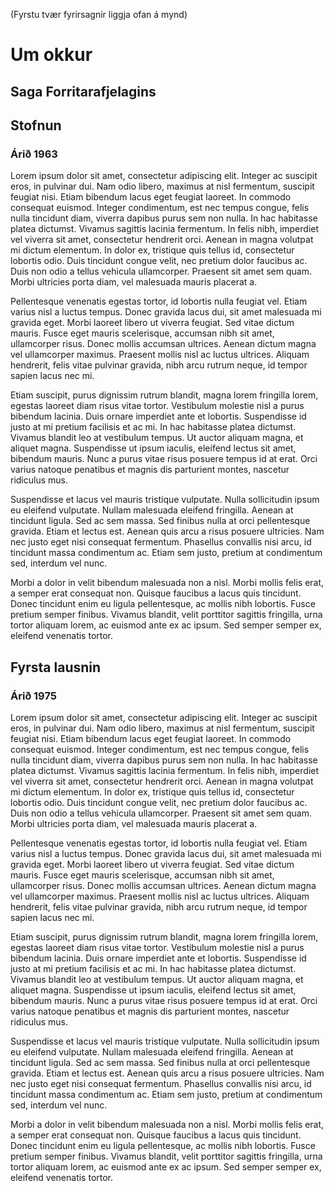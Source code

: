 (Fyrstu tvær fyrirsagnir liggja ofan á mynd)

# Um okkur

## Saga Forritarafjelagins

## Stofnun

### Árið 1963

Lorem ipsum dolor sit amet, consectetur adipiscing elit. Integer ac suscipit eros, in pulvinar dui. Nam odio libero, maximus at nisl fermentum, suscipit feugiat nisi. Etiam bibendum lacus eget feugiat laoreet. In commodo consequat euismod. Integer condimentum, est nec tempus congue, felis nulla tincidunt diam, viverra dapibus purus sem non nulla. In hac habitasse platea dictumst. Vivamus sagittis lacinia fermentum. In felis nibh, imperdiet vel viverra sit amet, consectetur hendrerit orci. Aenean in magna volutpat mi dictum elementum. In dolor ex, tristique quis tellus id, consectetur lobortis odio. Duis tincidunt congue velit, nec pretium dolor faucibus ac. Duis non odio a tellus vehicula ullamcorper. Praesent sit amet sem quam. Morbi ultricies porta diam, vel malesuada mauris placerat a.

Pellentesque venenatis egestas tortor, id lobortis nulla feugiat vel. Etiam varius nisl a luctus tempus. Donec gravida lacus dui, sit amet malesuada mi gravida eget. Morbi laoreet libero ut viverra feugiat. Sed vitae dictum mauris. Fusce eget mauris scelerisque, accumsan nibh sit amet, ullamcorper risus. Donec mollis accumsan ultrices. Aenean dictum magna vel ullamcorper maximus. Praesent mollis nisl ac luctus ultrices. Aliquam hendrerit, felis vitae pulvinar gravida, nibh arcu rutrum neque, id tempor sapien lacus nec mi.

Etiam suscipit, purus dignissim rutrum blandit, magna lorem fringilla lorem, egestas laoreet diam risus vitae tortor. Vestibulum molestie nisl a purus bibendum lacinia. Duis ornare imperdiet ante et lobortis. Suspendisse id justo at mi pretium facilisis et ac mi. In hac habitasse platea dictumst. Vivamus blandit leo at vestibulum tempus. Ut auctor aliquam magna, et aliquet magna. Suspendisse ut ipsum iaculis, eleifend lectus sit amet, bibendum mauris. Nunc a purus vitae risus posuere tempus id at erat. Orci varius natoque penatibus et magnis dis parturient montes, nascetur ridiculus mus.

Suspendisse et lacus vel mauris tristique vulputate. Nulla sollicitudin ipsum eu eleifend vulputate. Nullam malesuada eleifend fringilla. Aenean at tincidunt ligula. Sed ac sem massa. Sed finibus nulla at orci pellentesque gravida. Etiam et lectus est. Aenean quis arcu a risus posuere ultricies. Nam nec justo eget nisi consequat fermentum. Phasellus convallis nisi arcu, id tincidunt massa condimentum ac. Etiam sem justo, pretium at condimentum sed, interdum vel nunc.

Morbi a dolor in velit bibendum malesuada non a nisl. Morbi mollis felis erat, a semper erat consequat non. Quisque faucibus a lacus quis tincidunt. Donec tincidunt enim eu ligula pellentesque, ac mollis nibh lobortis. Fusce pretium semper finibus. Vivamus blandit, velit porttitor sagittis fringilla, urna tortor aliquam lorem, ac euismod ante ex ac ipsum. Sed semper semper ex, eleifend venenatis tortor.

## Fyrsta lausnin

### Árið 1975

Lorem ipsum dolor sit amet, consectetur adipiscing elit. Integer ac suscipit eros, in pulvinar dui. Nam odio libero, maximus at nisl fermentum, suscipit feugiat nisi. Etiam bibendum lacus eget feugiat laoreet. In commodo consequat euismod. Integer condimentum, est nec tempus congue, felis nulla tincidunt diam, viverra dapibus purus sem non nulla. In hac habitasse platea dictumst. Vivamus sagittis lacinia fermentum. In felis nibh, imperdiet vel viverra sit amet, consectetur hendrerit orci. Aenean in magna volutpat mi dictum elementum. In dolor ex, tristique quis tellus id, consectetur lobortis odio. Duis tincidunt congue velit, nec pretium dolor faucibus ac. Duis non odio a tellus vehicula ullamcorper. Praesent sit amet sem quam. Morbi ultricies porta diam, vel malesuada mauris placerat a.

Pellentesque venenatis egestas tortor, id lobortis nulla feugiat vel. Etiam varius nisl a luctus tempus. Donec gravida lacus dui, sit amet malesuada mi gravida eget. Morbi laoreet libero ut viverra feugiat. Sed vitae dictum mauris. Fusce eget mauris scelerisque, accumsan nibh sit amet, ullamcorper risus. Donec mollis accumsan ultrices. Aenean dictum magna vel ullamcorper maximus. Praesent mollis nisl ac luctus ultrices. Aliquam hendrerit, felis vitae pulvinar gravida, nibh arcu rutrum neque, id tempor sapien lacus nec mi.

Etiam suscipit, purus dignissim rutrum blandit, magna lorem fringilla lorem, egestas laoreet diam risus vitae tortor. Vestibulum molestie nisl a purus bibendum lacinia. Duis ornare imperdiet ante et lobortis. Suspendisse id justo at mi pretium facilisis et ac mi. In hac habitasse platea dictumst. Vivamus blandit leo at vestibulum tempus. Ut auctor aliquam magna, et aliquet magna. Suspendisse ut ipsum iaculis, eleifend lectus sit amet, bibendum mauris. Nunc a purus vitae risus posuere tempus id at erat. Orci varius natoque penatibus et magnis dis parturient montes, nascetur ridiculus mus.

Suspendisse et lacus vel mauris tristique vulputate. Nulla sollicitudin ipsum eu eleifend vulputate. Nullam malesuada eleifend fringilla. Aenean at tincidunt ligula. Sed ac sem massa. Sed finibus nulla at orci pellentesque gravida. Etiam et lectus est. Aenean quis arcu a risus posuere ultricies. Nam nec justo eget nisi consequat fermentum. Phasellus convallis nisi arcu, id tincidunt massa condimentum ac. Etiam sem justo, pretium at condimentum sed, interdum vel nunc.

Morbi a dolor in velit bibendum malesuada non a nisl. Morbi mollis felis erat, a semper erat consequat non. Quisque faucibus a lacus quis tincidunt. Donec tincidunt enim eu ligula pellentesque, ac mollis nibh lobortis. Fusce pretium semper finibus. Vivamus blandit, velit porttitor sagittis fringilla, urna tortor aliquam lorem, ac euismod ante ex ac ipsum. Sed semper semper ex, eleifend venenatis tortor.
